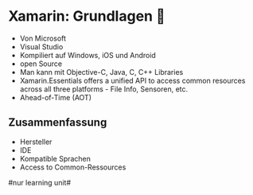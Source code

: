 # Xamarin: Grundlagen 📱
- Von Microsoft
- Visual Studio
- Kompiliert auf Windows, iOS und Android
- open Source
- Man kann mit Objective-C, Java, C, C\+\+ Libraries
- Xamarin.Essentials offers a unified API to access common resources across all three platforms - File Info, Sensoren, etc.
-  Ahead-of-Time (AOT)

## Zusammenfassung
- Hersteller
- IDE
- Kompatible Sprachen
- Access to Common-Ressources



#nur learning unit#
